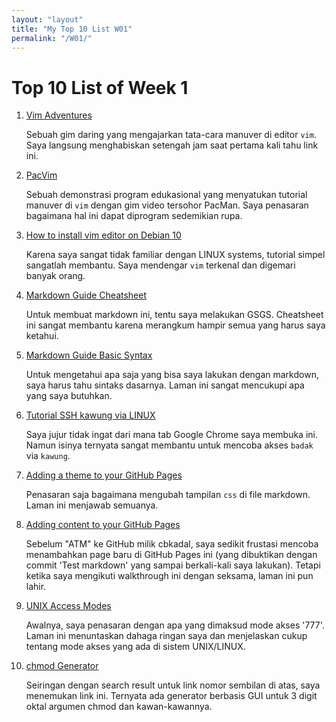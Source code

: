 ```yaml
---
layout: "layout"
title: "My Top 10 List W01"
permalink: "/W01/"
---
```

# Top 10 List of Week 1

1. [Vim Adventures](https://vim-adventures.com/)

   Sebuah gim daring yang mengajarkan tata-cara manuver di editor `vim`. Saya langsung menghabiskan setengah jam saat pertama kali tahu link ini.

2. [PacVim](https://www.youtube.com/watch?v=cysKVGxTO_E)

   Sebuah demonstrasi program edukasional yang menyatukan tutorial manuver di `vim` dengan gim video tersohor PacMan. Saya penasaran bagaimana hal ini dapat diprogram sedemikian rupa.

3. [How to install vim editor on Debian 10](https://vitux.com/how-to-install-vim-editor-on-debian/)

   Karena saya sangat tidak familiar dengan LINUX systems, tutorial simpel sangatlah membantu. Saya mendengar `vim` terkenal dan digemari banyak orang.
   
4. [Markdown Guide Cheatsheet](https://www.markdownguide.org/cheat-sheet/)

   Untuk membuat markdown ini, tentu saya melakukan GSGS. Cheatsheet ini sangat membantu karena merangkum hampir semua yang harus saya ketahui.

5. [Markdown Guide Basic Syntax](https://www.markdownguide.org/basic-syntax/)

   Untuk mengetahui apa saja yang bisa saya lakukan dengan markdown, saya harus tahu sintaks dasarnya. Laman ini sangat mencukupi apa yang saya butuhkan.

6. [Tutorial SSH kawung via LINUX](https://lumbung.cs.ui.ac.id/d/1fcefc59500e45aaaef6/files/?p=/10-LinuxWithSSHKey.mp4)

   Saya jujur tidak ingat dari mana tab Google Chrome saya membuka ini. Namun isinya ternyata sangat membantu untuk mencoba akses `badak` via `kawung`.

7. [Adding a theme to your GitHub Pages](https://docs.github.com/en/github/working-with-github-pages/adding-a-theme-to-your-github-pages-site-using-jekyll)

   Penasaran saja bagaimana mengubah tampilan `css` di file markdown. Laman ini menjawab semuanya.

8. [Adding content to your GitHub Pages](https://docs.github.com/en/github/working-with-github-pages/adding-content-to-your-github-pages-site-using-jekyll)

   Sebelum "ATM" ke GitHub milik cbkadal, saya sedikit frustasi mencoba menambahkan page baru di GitHub Pages ini (yang dibuktikan dengan commit 'Test markdown' yang sampai berkali-kali saya lakukan). Tetapi ketika saya mengikuti walkthrough ini dengan seksama, laman ini pun lahir.

9. [UNIX Access Modes](https://www.tutorialspoint.com/unix/unix-file-permission.htm)

   Awalnya, saya penasaran dengan apa yang dimaksud mode akses '777'. Laman ini menuntaskan dahaga ringan saya dan menjelaskan cukup tentang mode akses yang ada di sistem UNIX/LINUX.

10. [chmod Generator](https://chmodcommand.com/)

    Seiringan dengan search result untuk link nomor sembilan di atas, saya menemukan link ini. Ternyata ada generator berbasis GUI untuk 3 digit oktal argumen chmod dan kawan-kawannya.

